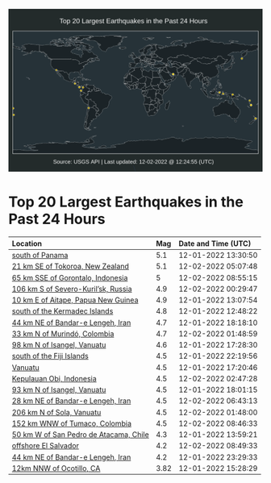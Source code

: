 ![Map](./map.png)

# Top 20 Largest Earthquakes in the Past 24 Hours

| Location | Mag | Date and Time (UTC) |
|:---|:---|:---|
| [south of Panama](https://earthquake.usgs.gov/earthquakes/eventpage/us6000j612) | 5.1 | 12-01-2022 13:30:50 |
| [21 km SE of Tokoroa, New Zealand](https://earthquake.usgs.gov/earthquakes/eventpage/us6000j68b) | 5.1 | 12-02-2022 05:07:48 |
| [65 km SSE of Gorontalo, Indonesia](https://earthquake.usgs.gov/earthquakes/eventpage/us6000j696) | 5 | 12-02-2022 08:55:15 |
| [106 km S of Severo-Kuril’sk, Russia](https://earthquake.usgs.gov/earthquakes/eventpage/us6000j674) | 4.9 | 12-02-2022 00:29:47 |
| [10 km E of Aitape, Papua New Guinea](https://earthquake.usgs.gov/earthquakes/eventpage/us6000j60z) | 4.9 | 12-01-2022 13:07:54 |
| [south of the Kermadec Islands](https://earthquake.usgs.gov/earthquakes/eventpage/us6000j60t) | 4.8 | 12-01-2022 12:48:22 |
| [44 km NE of Bandar-e Lengeh, Iran](https://earthquake.usgs.gov/earthquakes/eventpage/us6000j64v) | 4.7 | 12-01-2022 18:18:10 |
| [33 km N of Murindó, Colombia](https://earthquake.usgs.gov/earthquakes/eventpage/us6000j67s) | 4.7 | 12-02-2022 01:48:59 |
| [98 km N of Isangel, Vanuatu](https://earthquake.usgs.gov/earthquakes/eventpage/us6000j64p) | 4.6 | 12-01-2022 17:28:30 |
| [south of the Fiji Islands](https://earthquake.usgs.gov/earthquakes/eventpage/us6000j66j) | 4.5 | 12-01-2022 22:19:56 |
| [Vanuatu](https://earthquake.usgs.gov/earthquakes/eventpage/us6000j64l) | 4.5 | 12-01-2022 17:20:46 |
| [Kepulauan Obi, Indonesia](https://earthquake.usgs.gov/earthquakes/eventpage/us6000j67y) | 4.5 | 12-02-2022 02:47:28 |
| [93 km N of Isangel, Vanuatu](https://earthquake.usgs.gov/earthquakes/eventpage/us6000j64t) | 4.5 | 12-01-2022 18:01:15 |
| [28 km NE of Bandar-e Lengeh, Iran](https://earthquake.usgs.gov/earthquakes/eventpage/us6000j68r) | 4.5 | 12-02-2022 06:43:13 |
| [206 km N of Sola, Vanuatu](https://earthquake.usgs.gov/earthquakes/eventpage/us6000j67t) | 4.5 | 12-02-2022 01:48:00 |
| [152 km WNW of Tumaco, Colombia](https://earthquake.usgs.gov/earthquakes/eventpage/us6000j695) | 4.5 | 12-02-2022 08:46:33 |
| [50 km W of San Pedro de Atacama, Chile](https://earthquake.usgs.gov/earthquakes/eventpage/us6000j61b) | 4.3 | 12-01-2022 13:59:21 |
| [offshore El Salvador](https://earthquake.usgs.gov/earthquakes/eventpage/us6000j694) | 4.2 | 12-02-2022 08:49:33 |
| [44 km NE of Bandar-e Lengeh, Iran](https://earthquake.usgs.gov/earthquakes/eventpage/us6000j66u) | 4.2 | 12-01-2022 23:29:33 |
| [12km NNW of Ocotillo, CA](https://earthquake.usgs.gov/earthquakes/eventpage/ci40383192) | 3.82 | 12-01-2022 15:28:29 |
